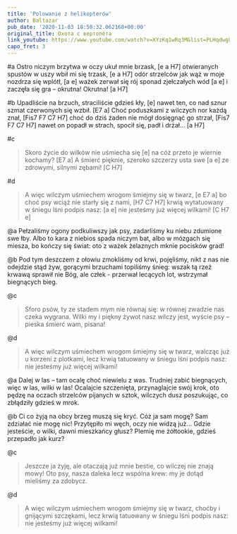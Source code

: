 ```yaml
---
title: 'Polowanie z helikopterów'
author: Baltazar
pub_date: '2020-11-03 18:50:32.062168+00:00'
original_title: Охота с вертолёта
link_youtube: https://www.youtube.com/watch?v=XYzKq1wRq3M&list=PLHqdwgLnLrnS4dhyHbkGuJYNG2OUldD_K&index=21
capo_fret: 3
---
```


#a
Ostro niczym brzytwa  w oczy ukuł mnie brzask,	[e a H7]
otwieranych spustów w uszy wbił mi się trzask,		[e a H7]
odór strzelców jak wąż w moje nozdrza się wplótł,	[a e]
ważek zerwał się rój sponad zjełczałych wód		[a e]
i zaczęła się gra – okrutna! Okrutna!			[a H7]

#b
Upadliście na brzuch, straciliście gdzieś kły,		[e]
nawet ten, co nad sznur szmat czerwonych się wzbił.	[E7 a]
Choć poduszkami z wilczych nor każdą znał,		[Fis7 F7 C7 H7]
choć do dziś żaden nie mógł dosięgnąć go strzał,		[Fis7 F7 C7 H7]
nawet on popadł w strach, spocił się, padł i drżał…	[a H7]

#c
>Skoro życie do wilków nie uśmiecha się		[e]
>na cóż przeto je wiernie kochamy?			[E7 a]
>A śmierć pięknie, szeroko szczerzy usta swe		[a e]
>ze zdrowymi, silnymi zębami!			[C H7]

#d
>A więc wilczym uśmiechem wrogom śmiejmy się w twarz,	[e E7 a]
>bo choć psy wciąż nie starły się z nami,			[H7 C7 H7]
>krwią wytatuowany w śniegu lśni podpis nasz:		[a e]
>nie jesteśmy już więcej wilkami!				[C H7 e]

@a
Pełzaliśmy ogony podkuliwszy jak psy, 
zadarliśmy ku niebu zdumione swe łby.
Albo to kara z niebios spada niczym bat,
albo w mózgach się miesza, bo kończy się świat:
oto z ważek żelaznych mknie pocisków grad!

@b
Pod tym deszczem z ołowiu zmokliśmy od krwi,
pojęliśmy, nikt z nas nie odejdzie stąd żyw,
gorącymi brzuchami topiliśmy śnieg:
wszak tą rzeź krwawą sprawił nie Bóg, ale człek -
przerwał lecących lot, wstrzymał biegnących bieg.  

@c
>Sforo psów, ty ze stadem mym nie równaj się:
>w równej zwadzie nas czeka wygrana.
>Wilki my i piękny żywot nasz wilczy jest,
>wyście psy – pieska śmierć wam, pisana!

@d
>A więc wilczym uśmiechem wrogom śmiejmy się w twarz,
>walcząc już u korzeni z plotkami, 
>lecz krwią tatuowany w śniegu lśni podpis nasz:
>nie jesteśmy już więcej wilkami!

@a
Dalej w las – tam ocalę choć niewielu z was.
Trudniej zabić biegnących, więc w las, wilki w las!
Ocalajcie szczenięta, przynaglajcie swój krok,
oto pędzę na oczach strzelców pijanych w sztok,
wilczych dusz poszukując, co zbłądziły gdzieś w mrok.

@b
Ci co żyją na obcy brzeg muszą się kryć.
Cóż ja sam mogę? Sam zdziałać nie mogę nic!
Przytępiło mi węch, oczy nie widzą już...
Gdzie jesteście, o wilki, dawni mieszkańcy głusz?
Plemię me żółtookie, gdzieś przepadło jak kurz?

@c
>Jeszcze ja żyję, ale otaczają już mnie
>bestie, co wilczej nie znają mowy!
>Oto psy, nasza daleka lecz wspólna krew:
>my je dotąd mieliśmy za zdobycz.

@d
>A więc wilczym uśmiechem wrogom śmiejmy się w twarz,
>choćby i gnijącymi szczękami,
>lecz krwią tatuowany w śniegu lśni podpis nasz:
>nie jesteśmy już więcej wilkami!